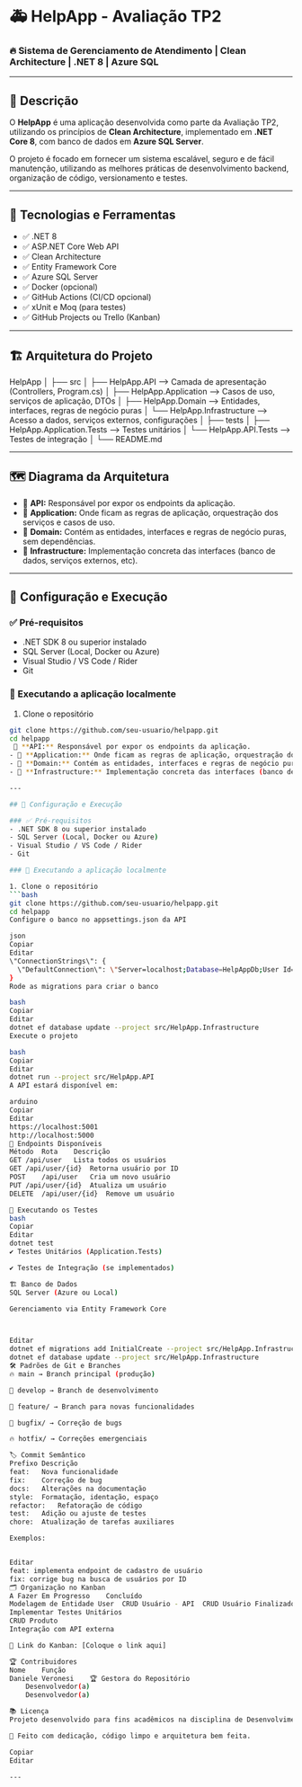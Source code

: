 # 🚑 HelpApp - Avaliação TP2

### 🔥 Sistema de Gerenciamento de Atendimento | Clean Architecture | .NET 8 | Azure SQL

---

## 📜 Descrição

O **HelpApp** é uma aplicação desenvolvida como parte da Avaliação TP2, utilizando os princípios de **Clean Architecture**, implementado em **.NET Core 8**, com banco de dados em **Azure SQL Server**.

O projeto é focado em fornecer um sistema escalável, seguro e de fácil manutenção, utilizando as melhores práticas de desenvolvimento backend, organização de código, versionamento e testes.

---

## 🚀 Tecnologias e Ferramentas

- ✅ .NET 8
- ✅ ASP.NET Core Web API
- ✅ Clean Architecture
- ✅ Entity Framework Core
- ✅ Azure SQL Server
- ✅ Docker (opcional)
- ✅ GitHub Actions (CI/CD opcional)
- ✅ xUnit e Moq (para testes)
- ✅ GitHub Projects ou Trello (Kanban)

---

## 🏗️ Arquitetura do Projeto

HelpApp
│
├── src
│ ├── HelpApp.API --> Camada de apresentação (Controllers, Program.cs)
│ ├── HelpApp.Application --> Casos de uso, serviços de aplicação, DTOs
│ ├── HelpApp.Domain --> Entidades, interfaces, regras de negócio puras
│ └── HelpApp.Infrastructure --> Acesso a dados, serviços externos, configurações
│
├── tests
│ ├── HelpApp.Application.Tests --> Testes unitários
│ └── HelpApp.API.Tests --> Testes de integração
│
└── README.md


---

## 🗺️ Diagrama da Arquitetura


- 🔸 **API:** Responsável por expor os endpoints da aplicação.
- 🔸 **Application:** Onde ficam as regras de aplicação, orquestração dos serviços e casos de uso.
- 🔸 **Domain:** Contém as entidades, interfaces e regras de negócio puras, sem dependências.
- 🔸 **Infrastructure:** Implementação concreta das interfaces (banco de dados, serviços externos, etc).

---

## 🔧 Configuração e Execução

### ✅ Pré-requisitos
- .NET SDK 8 ou superior instalado
- SQL Server (Local, Docker ou Azure)
- Visual Studio / VS Code / Rider
- Git

### 🚀 Executando a aplicação localmente

1. Clone o repositório
```bash
git clone https://github.com/seu-usuario/helpapp.git
cd helpapp
 🔸 **API:** Responsável por expor os endpoints da aplicação.
- 🔸 **Application:** Onde ficam as regras de aplicação, orquestração dos serviços e casos de uso.
- 🔸 **Domain:** Contém as entidades, interfaces e regras de negócio puras, sem dependências.
- 🔸 **Infrastructure:** Implementação concreta das interfaces (banco de dados, serviços externos, etc).

---

## 🔧 Configuração e Execução

### ✅ Pré-requisitos
- .NET SDK 8 ou superior instalado
- SQL Server (Local, Docker ou Azure)
- Visual Studio / VS Code / Rider
- Git

### 🚀 Executando a aplicação localmente

1. Clone o repositório
```bash
git clone https://github.com/seu-usuario/helpapp.git
cd helpapp
Configure o banco no appsettings.json da API

json
Copiar
Editar
\"ConnectionStrings\": {
  \"DefaultConnection\": \"Server=localhost;Database=HelpAppDb;User Id=sa;Password=SuaSenha123;\"
}
Rode as migrations para criar o banco

bash
Copiar
Editar
dotnet ef database update --project src/HelpApp.Infrastructure
Execute o projeto

bash
Copiar
Editar
dotnet run --project src/HelpApp.API
A API estará disponível em:

arduino
Copiar
Editar
https://localhost:5001
http://localhost:5000
📑 Endpoints Disponíveis
Método	Rota	Descrição
GET	/api/user	Lista todos os usuários
GET	/api/user/{id}	Retorna usuário por ID
POST	/api/user	Cria um novo usuário
PUT	/api/user/{id}	Atualiza um usuário
DELETE	/api/user/{id}	Remove um usuário

🧪 Executando os Testes
bash
Copiar
Editar
dotnet test
✔️ Testes Unitários (Application.Tests)

✔️ Testes de Integração (se implementados)

🏗️ Banco de Dados
SQL Server (Azure ou Local)

Gerenciamento via Entity Framework Core



Editar
dotnet ef migrations add InitialCreate --project src/HelpApp.Infrastructure
dotnet ef database update --project src/HelpApp.Infrastructure
🛠️ Padrões de Git e Branches
🔥 main → Branch principal (produção)

🚧 develop → Branch de desenvolvimento

🔧 feature/ → Branch para novas funcionalidades

🐛 bugfix/ → Correção de bugs

🔥 hotfix/ → Correções emergenciais

🏷️ Commit Semântico
Prefixo	Descrição
feat:	Nova funcionalidade
fix:	Correção de bug
docs:	Alterações na documentação
style:	Formatação, identação, espaço
refactor:	Refatoração de código
test:	Adição ou ajuste de testes
chore:	Atualização de tarefas auxiliares

Exemplos:


Editar
feat: implementa endpoint de cadastro de usuário
fix: corrige bug na busca de usuários por ID
🗂️ Organização no Kanban
A Fazer	Em Progresso	Concluído
Modelagem de Entidade User	CRUD Usuário - API	CRUD Usuário Finalizado
Implementar Testes Unitários		
CRUD Produto		
Integração com API externa		

🔗 Link do Kanban: [Coloque o link aqui]

🏆 Contribuidores
Nome	Função
Daniele Veronesi	🏆 Gestora do Repositório
	Desenvolvedor(a)
	Desenvolvedor(a)

📚 Licença
Projeto desenvolvido para fins acadêmicos na disciplina de Desenvolvimento Backend com .NET e Azure, conforme avaliação TP2.

💙 Feito com dedicação, código limpo e arquitetura bem feita.

Copiar
Editar

---







